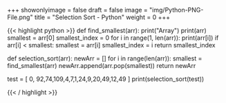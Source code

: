 +++
showonlyimage = false
draft = false
image = "img/Python-PNG-File.png"
title = "Selection Sort - Python"
weight = 0
+++

{{< highlight python >}}
def find_smallest(arr):
    print("Array")
    print(arr)
    smallest = arr[0]
    smallest_index = 0
    for i in range(1, len(arr)):
        print(arr[i])
        if arr[i] < smallest:
            smallest = arr[i]
            smallest_index = i
    return smallest_index


def selection_sort(arr):
    newArr = []
    for i in range(len(arr)):
        smallest = find_smallest(arr)
        newArr.append(arr.pop(smallest))
    return newArr

test = [ 0, 92,74,109,4,7,1,24,9,20,49,12,49 ]
print(selection_sort(test))

{{< / highlight >}}
